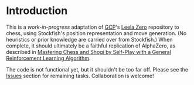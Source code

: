 # Introduction

This is a _work-in-progress_ adaptation of [GCP](https://github.com/gcp)'s [Leela Zero](https://github.com/gcp/leela-zero/) repository to chess, using Stockfish's position representation and move generation. (No heuristics or prior knowledge are carried over from Stockfish.) When complete, it should ultimately be a faithful replication of AlphaZero, as described in [Mastering Chess and Shogi by Self-Play with a General Reinforcement Learning Algorithm](https://arxiv.org/abs/1712.01815).

The code is not functional yet, but it shouldn't be too far off. Please see the [Issues](https://github.com/benediamond/leela-chess/issues) section for remaining tasks. Collaboration is welcome!
